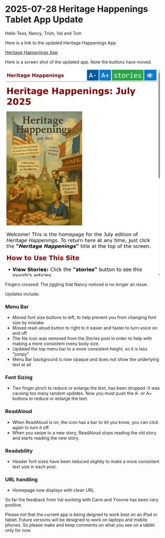 # 2025-07-28 Heritage Happenings Tablet App Update

Hello Tess, Nancy, Trish, Val and Tom

Here is a link to the updated Heritage Happenings App

[Heritage Happenings App]( https://heritage-happenings.github.io/momo/)

Here is a screen shot of the updated app. Note the buttons have moved.

![heritage happenings app]( heritage-happenings.github.io_momo_2025-07-28_momo.html-iPad-Pro.jpg)

Fingers crossed: The jiggling that Nancy noticed is no longer an issue.

Updates include:


### Menu Bar

* Moved font size buttons to left, to help prevent you from changing font size by mistake
* Moved read-aloud button to right to it easier and faster to turn voice on and off
* The file icon was removed from the Stories post in order to help with making a more consistent menu body size.
* Updated the top menu bar to a more consistent height, so it is less "jumpy"
* Menu Bar background is now opaque and does not show the underlying text at all

### Font Sizing

* Two finger pinch to reduce or enlarge the text, has been dropped. It was causing too many random updates. Now you must push the A- or A+ buttons to reduce or enlarge the text.

### ReadAloud

* When ReadAloud is on, the icon has a bar to let you know, you can click again to turn it off.
* When you swipe to a new story, ReadAloud stops reading the old story and starts reading the new story.

### Readability

* Header font sizes have been reduced slightly to make a more consistent text size in each post.

### URL handling

* Homepage now displays with clean URL

So far the feedback from Val working with Carm and Yvonne has been very positive.

Please not that the current app is being deigned to work best on an iPad or tablet. Future versions will be designed to work on laptops and mobile phones. So please make and keep comments on what you see on a tablet only for now.



